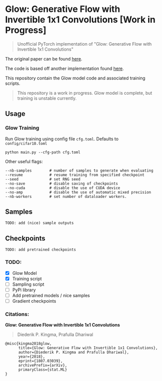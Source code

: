 # Glow: Generative Flow with Invertible 1x1 Convolutions [Work in Progress]
> Unofficial PyTorch implementation of "Glow: Generative Flow with Invertible 1x1 Convolutions"

The original paper can be found [here](https://arxiv.org/abs/1807.03039).

The code is based off another implementation found [here](https://github.com/rosinality/glow-pytorch).

This repository contain the Glow model code and associated training scripts.

> This repository is a work in progress. Glow model is complete, but training
> is unstable currently.

## Usage

### Glow Training

Run Glow training using config file `cfg.toml`. Defaults to `config/cifar10.toml`

```
python main.py --cfg-path cfg.toml
```

Other useful flags:
```
--nb-samples        # number of samples to generate when evaluating
--resume            # resume training from specified checkpoint
--seed              # set RNG seed 
--no-save           # disable saving of checkpoints
--no-cuda           # disable the use of CUDA device
--no-amp            # disable the use of automatic mixed precision
--nb-workers        # set number of dataloader workers.
```

## Samples

`TODO: add (nice) sample outputs`

## Checkpoints

`TODO: add pretrained checkpoints`

### TODO:

- [X] Glow Model
- [X] Training script
- [ ] Sampling script
- [ ] PyPi library
- [ ] Add pretrained models / nice samples
- [ ] Gradient checkpoints

### Citations:

**Glow: Generative Flow with Invertible 1x1 Convolutions**
> Diederik P. Kingma, Prafulla Dhariwal
```
@misc{kingma2018glow,
      title={Glow: Generative Flow with Invertible 1x1 Convolutions}, 
      author={Diederik P. Kingma and Prafulla Dhariwal},
      year={2018},
      eprint={1807.03039},
      archivePrefix={arXiv},
      primaryClass={stat.ML}
}
```
